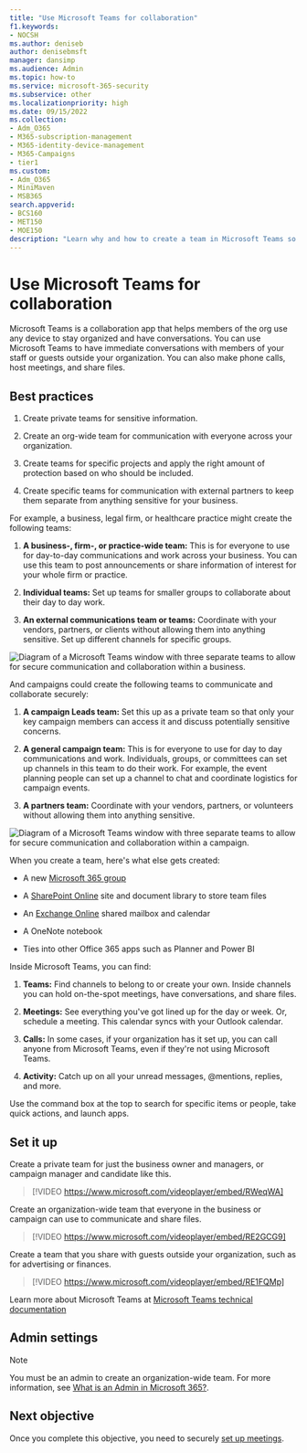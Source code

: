```yaml
---
title: "Use Microsoft Teams for collaboration"
f1.keywords:
- NOCSH
ms.author: deniseb
author: denisebmsft
manager: dansimp
ms.audience: Admin
ms.topic: how-to
ms.service: microsoft-365-security
ms.subservice: other
ms.localizationpriority: high
ms.date: 09/15/2022
ms.collection: 
- Adm_O365
- M365-subscription-management 
- M365-identity-device-management
- M365-Campaigns
- tier1
ms.custom:
- Adm_O365
- MiniMaven
- MSB365
search.appverid:
- BCS160
- MET150
- MOE150
description: "Learn why and how to create a team in Microsoft Teams so your small business or campaign can collaborate."
---
```


# Use Microsoft Teams for collaboration

Microsoft Teams is a collaboration app that helps members of the org use any device to stay organized and have conversations. You can use Microsoft Teams to have immediate conversations with members of your staff or guests outside your organization. You can also make phone calls, host meetings, and share files.

## Best practices

1. Create private teams for sensitive information.

1. Create an org-wide team for communication with everyone across your organization.

1. Create teams for specific projects and apply the right amount of protection based on who should be included.

1. Create specific teams for communication with external partners to keep them separate from anything sensitive for your business.

For example, a business, legal firm, or healthcare practice might create the following teams:

1. **A business-, firm-, or practice-wide team:** This is for everyone to use for day-to-day communications and work across your business. You can use this team to post announcements or share information of interest for your whole firm or practice.

1. **Individual teams:** Set up teams for smaller groups to collaborate about their day to day work.

1. **An external communications team or teams:** Coordinate with your vendors, partners, or clients without allowing them into anything sensitive. Set up different channels for specific groups.

![Diagram of a Microsoft Teams window with three separate teams to allow for secure communication and collaboration within a business.](../media/m365-democracy-teams-business-collab.png)

And campaigns could create the following teams to communicate and collaborate securely:

1. **A campaign Leads team:** Set this up as a private team so that only your key campaign members can access it and discuss potentially sensitive concerns.

2. **A general campaign team:** This is for everyone to use for day to day communications and work. Individuals, groups, or committees can set up channels in this team to do their work. For example, the event planning people can set up a channel to chat and coordinate logistics for campaign events.

3. **A partners team:** Coordinate with your vendors, partners, or volunteers without allowing them into anything sensitive.

![Diagram of a Microsoft Teams window with three separate teams to allow for secure communication and collaboration within a campaign.](../media/m365-democracy-teams-collab.png)

When you create a team, here's what else gets created:

- A new [Microsoft 365 group](/MicrosoftTeams/office-365-groups)

- A [SharePoint Online](/MicrosoftTeams/sharepoint-onedrive-interact) site and document library to store team files

- An [Exchange Online](/MicrosoftTeams/exchange-teams-interact) shared mailbox and calendar

- A OneNote notebook

- Ties into other Office 365 apps such as Planner and Power BI

Inside Microsoft Teams, you can find:

1. **Teams:** Find channels to belong to or create your own. Inside channels you can hold on-the-spot meetings, have conversations, and share files.

2. **Meetings:** See everything you've got lined up for the day or week. Or, schedule a meeting. This calendar syncs with your Outlook calendar.

3. **Calls:** In some cases, if your organization has it set up, you can call anyone from Microsoft Teams, even if they're not using Microsoft Teams.

4. **Activity:** Catch up on all your unread messages, @mentions, replies, and more.

Use the command box at the top to search for specific items or people, take quick actions, and launch apps.

## Set it up

Create a private team for just the business owner and managers, or campaign manager and candidate like this.

> [!VIDEO https://www.microsoft.com/videoplayer/embed/RWeqWA]

Create an organization-wide team that everyone in the business or campaign can use to communicate and share files.

> [!VIDEO https://www.microsoft.com/videoplayer/embed/RE2GCG9]

Create a team that you share with guests outside your organization, such as for advertising or finances.

> [!VIDEO https://www.microsoft.com/videoplayer/embed/RE1FQMp]

Learn more about Microsoft Teams at [Microsoft Teams technical documentation](/microsoftteams/microsoft-teams)

## Admin settings

> [!NOTE]
> You must be an admin to create an organization-wide team. For more information, see [What is an Admin in Microsoft 365?](https://support.office.com/article/what-is-an-admin-e123627e-4892-4461-b9aa-1b6d57a5cfa4?ui=en-US&rs=en-US&ad=US).

## Next objective

Once you complete this objective, you need to securely [set up meetings](set-up-meetings.md).

